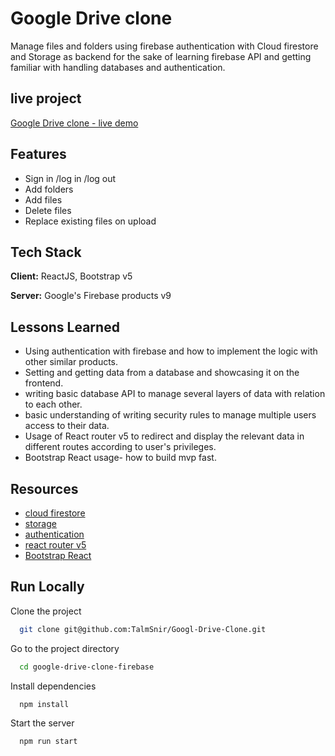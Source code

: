 
# Google Drive clone

Manage files and folders using firebase authentication with Cloud firestore and Storage as backend for the sake of learning firebase API and getting familiar with handling databases and authentication. 




## live project

[Google Drive clone - live demo](https://google-drive-clone-firebase.netlify.app/login)


## Features

- Sign in /log in /log out
- Add folders
- Add files
- Delete files
- Replace existing files on upload


## Tech Stack

**Client:** ReactJS, Bootstrap v5

**Server:** Google's Firebase products v9


## Lessons Learned

* Using authentication with firebase and how to implement the logic with other similar products.
* Setting and getting data from a database and showcasing it on the frontend.
* writing basic database API to manage several layers of data with relation to each other.
* basic understanding of writing security rules to manage multiple users access to their data.
* Usage of React router v5 to redirect and display the relevant data in different routes according to user's privileges.
* Bootstrap React usage- how to build mvp fast.

## Resources

* [cloud firestore](https://firebase.google.com/docs/firestore)  
* [storage](https://firebase.google.com/docs/storage)  
* [authentication](https://firebase.google.com/docs/auth)  
* [react router v5](https://v5.reactrouter.com/web/guides/quick-start)
* [Bootstrap React](https://react-bootstrap.github.io/)


## Run Locally

Clone the project

```bash
  git clone git@github.com:TalmSnir/Googl-Drive-Clone.git
```

Go to the project directory

```bash
  cd google-drive-clone-firebase
```

Install dependencies

```bash
  npm install
```

Start the server

```bash
  npm run start
```


